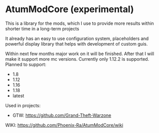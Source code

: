 # AtumModCore (experimental)
This is a library for the mods, which I use to provide more results within shorter time in a long-term projects

It already has an easy to use configuration system, placeholders and powerful display library that helps with development of custom guis.


Within next few months major work on it will be finished.
After that I will make it support more mc versions.
Currently only 1.12.2 is supported.
Planned to support:
- 1.8
- 1.12
- 1.16
- 1.18
- latest

Used in projects:
- GTW:  https://github.com/Grand-Theft-Warzone

WIKI: https://github.com/Phoenix-Ra/AtumModCore/wiki
